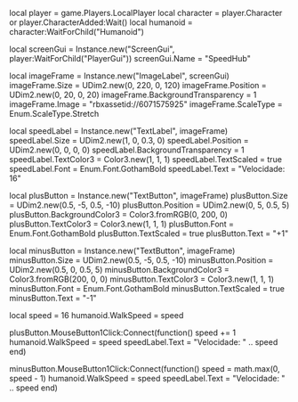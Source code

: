 local player = game.Players.LocalPlayer
local character = player.Character or player.CharacterAdded:Wait()
local humanoid = character:WaitForChild("Humanoid")

local screenGui = Instance.new("ScreenGui", player:WaitForChild("PlayerGui"))
screenGui.Name = "SpeedHub"

local imageFrame = Instance.new("ImageLabel", screenGui)
imageFrame.Size = UDim2.new(0, 220, 0, 120)
imageFrame.Position = UDim2.new(0, 20, 0, 20)
imageFrame.BackgroundTransparency = 1
imageFrame.Image = "rbxassetid://6071575925"
imageFrame.ScaleType = Enum.ScaleType.Stretch

local speedLabel = Instance.new("TextLabel", imageFrame)
speedLabel.Size = UDim2.new(1, 0, 0.3, 0)
speedLabel.Position = UDim2.new(0, 0, 0, 0)
speedLabel.BackgroundTransparency = 1
speedLabel.TextColor3 = Color3.new(1, 1, 1)
speedLabel.TextScaled = true
speedLabel.Font = Enum.Font.GothamBold
speedLabel.Text = "Velocidade: 16"

local plusButton = Instance.new("TextButton", imageFrame)
plusButton.Size = UDim2.new(0.5, -5, 0.5, -10)
plusButton.Position = UDim2.new(0, 5, 0.5, 5)
plusButton.BackgroundColor3 = Color3.fromRGB(0, 200, 0)
plusButton.TextColor3 = Color3.new(1, 1, 1)
plusButton.Font = Enum.Font.GothamBold
plusButton.TextScaled = true
plusButton.Text = "+1"

local minusButton = Instance.new("TextButton", imageFrame)
minusButton.Size = UDim2.new(0.5, -5, 0.5, -10)
minusButton.Position = UDim2.new(0.5, 0, 0.5, 5)
minusButton.BackgroundColor3 = Color3.fromRGB(200, 0, 0)
minusButton.TextColor3 = Color3.new(1, 1, 1)
minusButton.Font = Enum.Font.GothamBold
minusButton.TextScaled = true
minusButton.Text = "-1"

local speed = 16
humanoid.WalkSpeed = speed

plusButton.MouseButton1Click:Connect(function()
	speed += 1
	humanoid.WalkSpeed = speed
	speedLabel.Text = "Velocidade: " .. speed
end)

minusButton.MouseButton1Click:Connect(function()
	speed = math.max(0, speed - 1)
	humanoid.WalkSpeed = speed
	speedLabel.Text = "Velocidade: " .. speed
end)